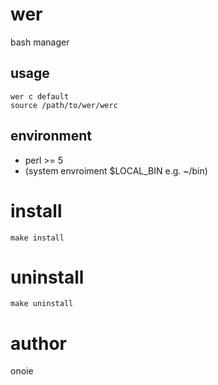 # wer
bash manager

## usage
```
wer c default
source /path/to/wer/werc
```

## environment
* perl >= 5
* (system envroiment $LOCAL\_BIN e.g. ~/bin)

# install
`make install`

# uninstall
`make uninstall`

# author
onoie
